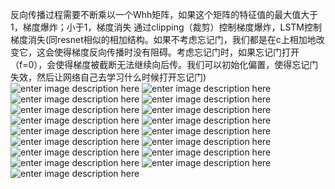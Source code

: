 反向传播过程需要不断乘以一个Whh矩阵，如果这个矩阵的特征值的最大值大于1，梯度爆炸；小于1，梯度消失
通过clipping（裁剪）控制梯度爆炸，LSTM控制梯度消失(同resnet相似的相加结构。如果不考虑忘记门，我们都是在c上相加地改变它，这会使得梯度反向传播时没有阻碍。考虑忘记门时，如果忘记门打开（f=0），会使得梯度被截断无法继续向后传。我们可以初始化偏置，使得忘记门失效，然后让网络自己去学习什么时候打开忘记门)
![enter image description here](https://lh3.googleusercontent.com/BzuX5guRDIw2ldv89fZtawUDTCQgnvjiwUBCRSimEhTMG4_MFUBGGBctAxX_DtGb000C5mmkLOxW)
![enter image description here](https://lh3.googleusercontent.com/1TAgHoVeH8r-E1nFJHeq3SzawPdf_iHLDqprbUqc9Dyxp3Y4XdSdC8eePXho-aBqGX5GBrOlp5EZ)
![enter image description here](https://lh3.googleusercontent.com/AvUhDzou9RYMgAtVHhXrO9iGuU47XmuFoRXPADIsCeoeVwsAPR4YvVrx5YWieEKJWa0k8Vtew3G4)
![enter image description here](https://lh3.googleusercontent.com/XLpq9Q2cdUV_Bcu6418UawSFm3t9s4Vsxe1fFy126clTYAT_V-CN1lElvg7Xkj5qLpvApfbLh5c0)
![enter image description here](https://lh3.googleusercontent.com/hcuUAyvzIPMgJoS366W3evHwellUZpGmdzzX6mAOr3_wCTSVVLvb4cdmQMtArJZcSMuf296aL3Mt)
![enter image description here](https://lh3.googleusercontent.com/UCK5bqmjKoInxc99Fsj_n9BPRiV-F6QNznZCl23E-l23AROV7EGgrjE1cizMdCtzCZwdsi4zP9cU)
![enter image description here](https://lh3.googleusercontent.com/O4LTwC97py3np5eyGzunCpWK6elphwmRG_-JLdXat6UwG-1fz2zLp7BAjm4XII-Uu5fxL3zUBQRV)
![enter image description here](https://lh3.googleusercontent.com/YfQuH_7THbrAGTDND80v5hrLKHjDLfuOX7AdyKC_SMdPUu7z2IqDzScoKCbiedySz6chYLlMuMno)
![enter image description here](https://lh3.googleusercontent.com/GKCTohJgBYEA8lK4X5w68D2OAcuSK-QD7AynDv_bA-V7gviqos5qEnrNieouM7uv5zAi8urWFtDm)
![enter image description here](https://lh3.googleusercontent.com/1ccSxh0ITzowLmpCoAQCF_jl3nMXrLxPL6BiqY_nCcM-QPNuJkjxAyxrG06vkeupLI-4aOlK4COl)
![enter image description here](https://lh3.googleusercontent.com/RdCYOol7wJrj-fMRBZaXAX8-d9cmYdlQoICgh7eJVBA1DM52EqDYx--jWVGYB50cAJhsnZMXowvL)
![enter image description here](https://lh3.googleusercontent.com/OAPc9mOAgixC6CyUpG4CI2yl71jhqyWel0uzqzsfrbJl_O-sOjYxg7bokIbaOwCx2sazUCyD4l9V)
![enter image description here](https://lh3.googleusercontent.com/m5QHgbgC-MjEYZjVvShoUtKeN21Hl2AMe81gx6zIITSq6DWbMFNRnLH4I2KMf6RCEYvOipJvMn2U)
![enter image description here](https://lh3.googleusercontent.com/U_gaWS4YyWFGpy4MgoQop4ZhGrBOEZxCv8fQA3O3GPW4HPxuhkJcW3qff4rejYuXkDyHc6DB4C7N)
![enter image description here](https://lh3.googleusercontent.com/-EFvApeJV4HTzUo4z_8ixqeNaehcVjYAkNxe7yv5wZk-PZc_dG0cmcLAEml6jidjclWQ4moPxHKG)
![enter image description here](https://lh3.googleusercontent.com/rsj_pjpg_M9g586wKacxvpU9C2WdNxACSBRx0W_qCRkFftUDaelm7_TydiIn3HiK9xufnGe4DDZV)
![enter image description here](https://lh3.googleusercontent.com/VzaYhm59B7EKQ2wrD4yEwS03GdI7DwbLis_Iu3zkc6PvFJLrw5r85uOQFpBQG-v1pGPBRnuTPMmO)

<!--stackedit_data:
eyJoaXN0b3J5IjpbMTIyMTE4NTc3NCw2NDQzNzQ1MzUsLTEyMT
gwODM0NzQsMjA4NzI1ODksMjU5NzI5MjYwXX0=
-->